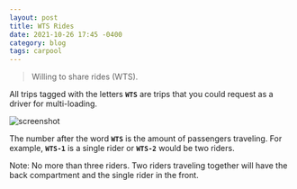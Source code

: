 ```yaml
---
layout: post
title: WTS Rides
date: 2021-10-26 17:45 -0400
category: blog
tags: carpool
---
```


> Willing to share rides (WTS).

All trips tagged with the letters **`WTS`** are trips that you could request as a driver for multi-loading.

![screenshot]({{site.baseurl}}/images/wts.png)

The number after the word **`WTS`** is the amount of passengers traveling. For example, **`WTS-1`** is a single rider or **`WTS-2`** would be two riders.

Note: No more than three riders. Two riders traveling together will have the back compartment and the single rider in the front.
